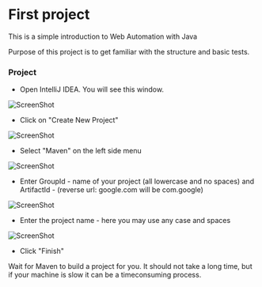 # First project

This is a simple introduction to Web Automation with Java

Purpose of this project is to get familiar with the structure and basic tests.

### Project

  -  Open IntelliJ IDEA. You will see this window. 

![ScreenShot](qa-automation-lessons/WEB/Lesson1/images/step1.png "Step 1")

  -  Click on "Create New Project"

![ScreenShot](/qa-automation-lessons/WEB/Lesson1/images/step2.png?raw=true "Step 2")

  -  Select "Maven" on the left side menu

![ScreenShot](/qa-automation-lessons/WEB/Lesson1/images/step3.png?raw=true "Step 3")

  -  Enter GroupId - name of your project (all lowercase and no spaces) and ArtifactId - (reverse url: google.com will be com.google)

![ScreenShot](/qa-automation-lessons/WEB/Lesson1/images/step4.png?raw=true "Step 4")

  -  Enter the project name - here you may use any case and spaces

![ScreenShot](/qa-automation-lessons/WEB/Lesson1/images/step5.png?raw=true "Step 5")

  -  Click "Finish"


Wait for Maven to build a project for you. It should not take a long time, but if your machine is slow it can be a timeconsuming process.
